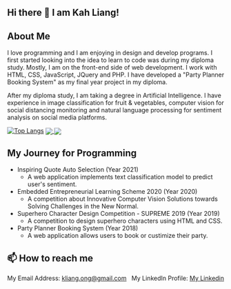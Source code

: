 <!--
**KahLiang/KahLiang** is a ✨ _special_ ✨ repository because its `README.md` (this file) appears on your GitHub profile.

Here are some ideas to get you started:

- 🔭 I’m currently working on ...
- 🌱 I’m currently learning ...
- 👯 I’m looking to collaborate on ...
- 🤔 I’m looking for help with ...
- 💬 Ask me about ...
- 📫 How to reach me: ...
- 😄 Pronouns: ...
- ⚡ Fun fact: ...
-->
<p align="center">
 <h2>Hi there 👋 I am Kah Liang!</h2>
</p> 
 
## About Me
I love programming and I am enjoying in design and develop programs. I first started looking into the idea to learn to code was during my diploma study. Mostly, I am on the front-end side of web development. I work with HTML, CSS, JavaScript, JQuery and PHP. I have developed a "Party Planner Booking System" as my final year project in my diploma.

After my diploma study, I am taking a degree in Artificial Intelligence. I have experience in image classification for fruit & vegetables, computer vision for social distancing monitoring and natural language processing for sentiment analysis on social media platforms.

[![Top Langs](https://github-readme-stats.vercel.app/api/top-langs/?username=KahLiang&layout=compact)](https://github.com/KahLiang/github-readme-stats)
<a href="https://github.com/KahLiang/github-readme-stats">
  <img align="center" src="https://github-readme-stats.vercel.app/api/pin/?username=KahLiang&repo=github-readme-stats" />
</a>
<a href="https://github.com/KahLiang/convoychat">
  <img align="center" src="https://github-readme-stats.vercel.app/api/pin/?username=KahLiang&repo=convoychat" />
</a>


## My Journey for Programming
* Inspiring Quote Auto Selection (Year 2021)
  * A web application implements text classification model to predict user's sentiment.
* Embedded Entrepreneurial Learning Scheme 2020 (Year 2020)
  * A competition about Innovative Computer Vision Solutions towards Solving Challenges in the New Normal.
* Superhero Character Design Competition - SUPREME 2019 (Year 2019)
  * A competition to design superhero characters using HTML and CSS.
* Party Planner Booking System (Year 2018)
  * A web application allows users to book or custimize their party.

## 📫 How to reach me
My Email Address: [kliang.ong@gmail.com](mailto:kliang.ong@gmail.com) &nbsp;
My LinkedIn Profile: [My Linkedin](https://www.linkedin.com/in/kah-liang/)
